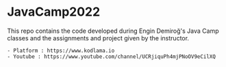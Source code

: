 # JavaCamp2022

This repo contains the code developed during Engin Demiroğ's Java Camp classes and the assignments and project given by the instructor.

    - Platform : https://www.kodlama.io
    - Youtube : https://www.youtube.com/channel/UCRjiquPh4mjPNoOV9eCilXQ
